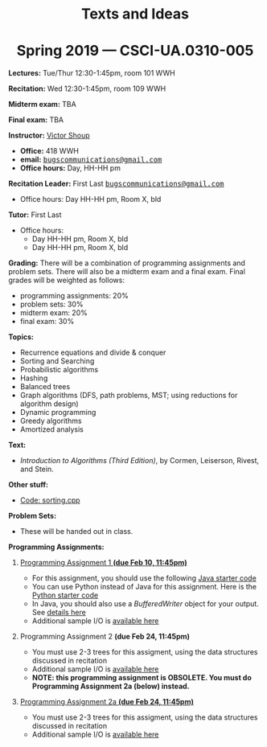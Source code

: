 ---
---
<center>

<h1> Texts and Ideas </h1>

<h1> Spring 2019 — CSCI-UA.0310-005 </h1>

</center>

**Lectures:** Tue/Thur 12:30-1:45pm, room 101 WWH

**Recitation:** Wed 12:30-1:45pm, room 109 WWH

**Midterm exam:** TBA

**Final exam:** TBA

**Instructor:** [Victor Shoup](https://www.shoup.net/)

*   **Office:** 418 WWH
*   **email:** <tt>bugscommunications@gmail.com</tt>
*   **Office hours:** Day, HH-HH pm

**Recitation Leader:** First Last <tt><bugscommunications@gmail.com></tt>

*   Office hours: Day HH-HH pm, Room X, bld

**Tutor:** First Last

*   Office hours:
    *   Day HH-HH pm, Room X, bld
    *   Day HH-HH pm, Room X, bld

**Grading:** There will be a combination of programming assignments and problem sets. There will also be a midterm exam and a final exam. Final grades will be weighted as follows:

*   programming assignments: 20%
*   problem sets: 30%
*   midterm exam: 20%
*   final exam: 30%

**Topics:**

*   Recurrence equations and divide & conquer
*   Sorting and Searching
*   Probabilistic algorithms
*   Hashing
*   Balanced trees
*   Graph algorithms (DFS, path problems, MST; using reductions for algorithm design)
*   Dynamic programming
*   Greedy algorithms
*   Amortized analysis

**Text:**

*   _Introduction to Algorithms (Third Edition)_, by Cormen, Leiserson, Rivest, and Stein.

**Other stuff:**

*   [Code: sorting.cpp](https://cs.nyu.edu/courses/spring19/CSCI-UA.0310-005/sorting.cpp)

**Problem Sets:**

*   These will be handed out in class.

**Programming Assignments:**

1.  [Programming Assignment 1 **(due Feb 10, 11:45pm)**](https://www.hackerrank.com/basic-algorithms-spring-2019-pa1)
    *   For this assignment, you should use the following [Java starter code](https://cs.nyu.edu/courses/spring19/CSCI-UA.0310-005/twothree-starter.java)
    *   You can use Python instead of Java for this assignment. Here is the [Python starter code](https://cs.nyu.edu/courses/spring19/CSCI-UA.0310-005/twothree-starter.py)
    *   In Java, you should also use a _BufferedWriter_ object for your output. See [details here](https://cs.nyu.edu/courses/spring19/CSCI-UA.0310-005/UseBufferedWriter.java)
    *   Additional sample I/O is [available here](https://cs.nyu.edu/courses/spring19/CSCI-UA.0310-005/2-3-tree-range-query-sample-io.zip)
2.  Programming Assignment 2 **(due Feb 24, 11:45pm)**
    *   You must use 2-3 trees for this assigment, using the data structures discussed in recitation
    *   Additional sample I/O is [available here](https://cs.nyu.edu/courses/spring19/CSCI-UA.0310-005/2-3-tree-range-update-sample-io.zip)
    *   **NOTE: this programming assignment is OBSOLETE. You must do Programming Assignment 2a (below) instead.**
3.  [Programming Assignment 2a **(due Feb 24, 11:45pm)**](https://www.hackerrank.com/basic-algorithms-spring-2019-pa2a)

    *   You must use 2-3 trees for this assigment, using the data structures discussed in recitation
    *   Additional sample I/O is [available here](https://cs.nyu.edu/courses/spring19/CSCI-UA.0310-005/2-3-tree-range-update-sample-io.zip)
